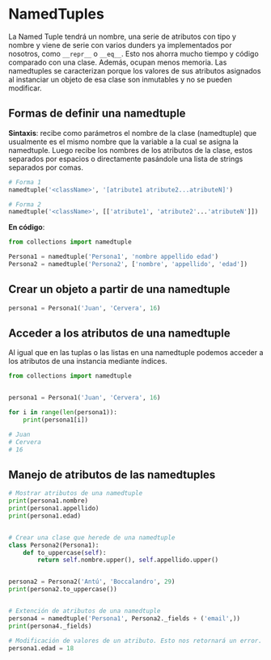 # **NamedTuples**

La Named Tuple tendrá un nombre, una serie de atributos con tipo y nombre y viene de serie con varios dunders ya implementados por nosotros, como `__repr__` o `__eq__`. Esto nos ahorra mucho tiempo y código comparado con una clase. Además, ocupan menos memoria. Las namedtuples se caracterizan porque los valores de sus atributos asignados al instanciar un objeto de esa clase son inmutables y no se pueden modificar.

## Formas de definir una namedtuple

**Sintaxis**: recibe como parámetros el nombre de la clase (namedtuple) que usualmente es el mismo nombre que la variable a la cual se asigna la namedtuple. Luego recibe los nombres de los atributos de la clase, estos separados por espacios o directamente pasándole una lista de strings separados por comas.
```python
# Forma 1
namedtuple('<className>', '[atribute1 atribute2...atributeN]')

# Forma 2
namedtuple('<className>', [['atribute1', 'atribute2'...'atributeN']])
```

**En código**:
```python
from collections import namedtuple

Persona1 = namedtuple('Persona1', 'nombre appellido edad')
Persona2 = namedtuple('Persona2', ['nombre', 'appellido', 'edad'])
```

## **Crear un objeto a partir de una namedtuple**

```python
persona1 = Persona1('Juan', 'Cervera', 16)
``` 

## **Acceder a los atributos de una namedtuple**
Al igual que en las tuplas o las listas en una namedtuple podemos acceder a los atributos de una instancia mediante índices.

```python
from collections import namedtuple


persona1 = Persona1('Juan', 'Cervera', 16)

for i in range(len(persona1)):
    print(persona1[i])

# Juan
# Cervera
# 16
```

## **Manejo de atributos de las namedtuples**
```python
# Mostrar atributos de una namedtuple
print(persona1.nombre)
print(persona1.appellido)
print(persona1.edad)


# Crear una clase que herede de una namedtuple
class Persona2(Persona1):
    def to_uppercase(self):
        return self.nombre.upper(), self.appellido.upper()


persona2 = Persona2('Antú', 'Boccalandro', 29)
print(persona2.to_uppercase())


# Extención de atributos de una namedtuple
persona4 = namedtuple('Persona1', Persona2._fields + ('email',))
print(persona4._fields)

# Modificación de valores de un atributo. Esto nos retornará un error.
persona1.edad = 18
```
